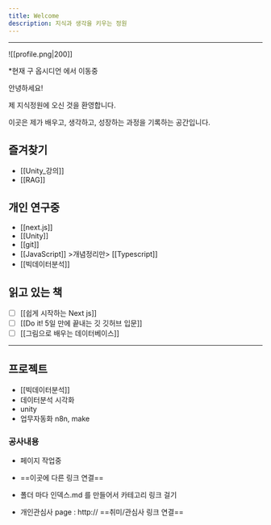 ```yaml
---
title: Welcome
description: 지식과 생각을 키우는 정원
---
```

---
![[profile.png|200]]


*현재 구 옵시디언 에서 이동중


안녕하세요! 

제 지식정원에 오신 것을 환영합니다.  

이곳은 제가 배우고, 생각하고, 성장하는 과정을 기록하는 공간입니다.


## 즐겨찾기
- [[Unity_강의]]
- [[RAG]]

## 개인 연구중
- [[next.js]]
- [[Unity]]
- [[git]]
- [[JavaScript]]  >개념정리만>  [[Typescript]]
- [[빅데이터분석]]


## 읽고 있는 책
- [ ] [[쉽게 시작하는 Next js]]
- [ ] [[Do it! 5일 만에 끝내는 깃 깃허브 입문]]
- [ ] [[그림으로 배우는 데이터베이스]]

---
## 프로젝트
- [[빅데이터분석]]
- 데이터분석 시각화
- unity
- 업무자동화
	n8n, make


### 공사내용
-  페이지 작업중

- ==이곳에 다른 링크 연결== 

- 폴더 마다 인덱스.md 를 만들어서 카테고리 링크 걸기

- 개인관심사 page : http:// ==취미/관심사 링크 연결==

